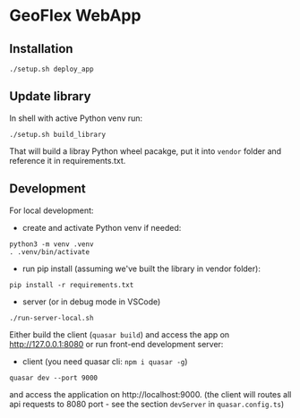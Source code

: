 # GeoFlex WebApp

## Installation

```
./setup.sh deploy_app
```

## Update library

In shell with active Python venv run:

```
./setup.sh build_library
```

That will build a libray Python wheel pacakge,
put it into `vendor` folder and reference it in requirements.txt.

## Development

For local development:

- create and activate Python venv if needed:

```
python3 -m venv .venv
. .venv/bin/activate
```

- run pip install (assuming we've built the library in vendor folder):

```
pip install -r requirements.txt
```

- server (or in debug mode in VSCode)

```
./run-server-local.sh
```

Either build the client (`quasar build`) and access the app on http://127.0.0.1:8080
or run front-end development server:

- client (you need quasar cli: `npm i quasar -g`)

```
quasar dev --port 9000
```

and access the application on http://localhost:9000.
(the client will routes all api requests to 8080 port - see the section `devServer` in `quasar.config.ts`)
